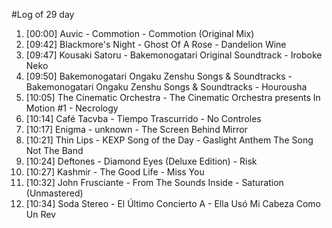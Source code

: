 #Log of 29 day

1. [00:00] Auvic - Commotion - Commotion (Original Mix)
1. [09:42] Blackmore's Night - Ghost Of A Rose - Dandelion Wine
1. [09:47] Kousaki Satoru - Bakemonogatari Original Soundtrack - Iroboke Neko
1. [09:50] Bakemonogatari Ongaku Zenshu Songs & Soundtracks - Bakemonogatari Ongaku Zenshu Songs & Soundtracks - Hourousha
1. [10:05] The Cinematic Orchestra - The Cinematic Orchestra presents In Motion #1 - Necrology
1. [10:14] Café Tacvba - Tiempo Trascurrido - No Controles
1. [10:17] Enigma - unknown - The Screen Behind Mirror
1. [10:21] Thin Lips - KEXP Song of the Day - Gaslight Anthem The Song Not The Band
1. [10:24] Deftones - Diamond Eyes (Deluxe Edition) - Risk
1. [10:27] Kashmir - The Good Life - Miss You
1. [10:32] John Frusciante - From The Sounds Inside - Saturation (Unmastered)
1. [10:34] Soda Stereo - El Último Concierto A - Ella Usó Mi Cabeza Como Un Rev
